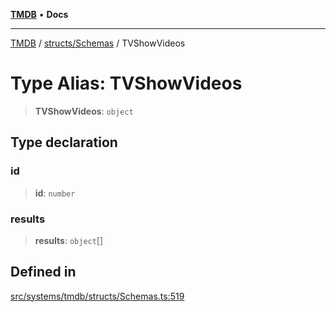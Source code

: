 [**TMDB**](../../../README.md) • **Docs**

***

[TMDB](../../../README.md) / [structs/Schemas](../README.md) / TVShowVideos

# Type Alias: TVShowVideos

> **TVShowVideos**: `object`

## Type declaration

### id

> **id**: `number`

### results

> **results**: `object`[]

## Defined in

[src/systems/tmdb/structs/Schemas.ts:519](https://github.com/Norviah/media-hub/blob/b0accce5c447ccf1a18696f3cb0baef1f5bd16be/src/systems/tmdb/structs/Schemas.ts#L519)
